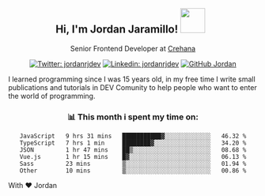 <div align="center">
<h2 style="margin-right:10px;">Hi, I'm Jordan Jaramillo! <img src="https://media.giphy.com/media/Wj7lNjMNDxSmc/source.gif" width="50" > </h2>

<p>Senior Frontend Developer at <a href="https://www.crehana.com/">Crehana</a></p>

[![Twitter: jordanrjdev](https://img.shields.io/twitter/follow/jordanrjdev?style=social)](https://twitter.com/jordanrjdev)
[![Linkedin: jordanrjdev](https://img.shields.io/badge/-jordanrjdev-blue?style=flat-square&logo=Linkedin&logoColor=white&link=https://www.linkedin.com/in/jordanrjdev/)](https://www.linkedin.com/in/jordanrjdev/)
[![GitHub Jordan](https://img.shields.io/github/followers/jnadroj?label=follow&style=social)](https://github.com/jnadroj)

</div>
I learned programming since I was 15 years old, in my free time I write small publications and tutorials in DEV Comunity to help people who want to enter the world of programming.

<div align="center">

### 📊 **This month i spent my time on:**

<!--START_SECTION:waka-->

```text
JavaScript   9 hrs 31 mins   ███████████▓░░░░░░░░░░░░░   46.32 %
TypeScript   7 hrs 1 min     ████████▓░░░░░░░░░░░░░░░░   34.20 %
JSON         1 hr 47 mins    ██▒░░░░░░░░░░░░░░░░░░░░░░   08.68 %
Vue.js       1 hr 15 mins    █▓░░░░░░░░░░░░░░░░░░░░░░░   06.13 %
Sass         23 mins         ▒░░░░░░░░░░░░░░░░░░░░░░░░   01.94 %
Other        10 mins         ▒░░░░░░░░░░░░░░░░░░░░░░░░   00.86 %
```

<!--END_SECTION:waka-->

</div>

With ❤️ Jordan
